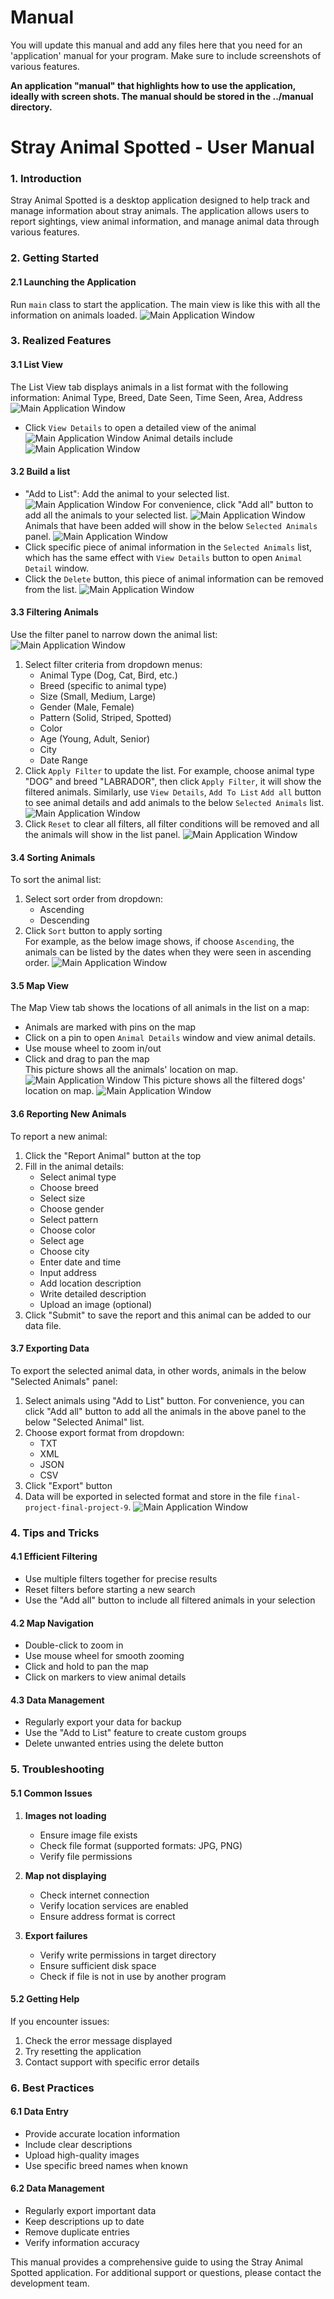 # Manual 

You will update this manual and add any files here that you need for an 'application' manual for your program. Make sure to include screenshots of various features. 


**An application "manual" that highlights how to use the application, ideally with screen shots. The manual should be stored in the ../manual directory.**

# Stray Animal Spotted - User Manual

### 1. Introduction
Stray Animal Spotted is a desktop application designed to help track and manage information about stray animals. The application allows users to report sightings, view animal information, and manage animal data through various features.

### 2. Getting Started

#### 2.1 Launching the Application
Run `main` class to start the application. The main view is like this with all the information on animals loaded.
   ![Main Application Window](run_main.png)
### 3. Realized Features

#### 3.1 List View
The List View tab displays animals in a list format with the following information: Animal Type, Breed, Date Seen, Time Seen, Area, Address
![Main Application Window](animal_list.jpg)
- Click `View Details` to open a detailed view of the animal
![Main Application Window](animal_list_1.jpeg)
Animal details include
![Main Application Window](detail.jpg)

  
#### 3.2 Build a list 
- "Add to List": Add the animal to your selected list.
  ![Main Application Window](animal_list_2.png)
  For convenience, click "Add all" button to add all the animals to your selected list.
  ![Main Application Window](add_all.png)
  Animals that have been added will show in the below `Selected Animals` panel.
  ![Main Application Window](add_to_list.jpg)
- Click specific piece of animal information in the `Selected Animals` list, which has the same effect with `View Details` button to open `Animal Detail` window.
- Click the `Delete` button, this piece of animal information can be removed from the list.
  ![Main Application Window](delete.jpg)

#### 3.3 Filtering Animals
Use the filter panel to narrow down the animal list:
![Main Application Window](filter_panel.png)
1. Select filter criteria from dropdown menus:
    - Animal Type (Dog, Cat, Bird, etc.)
    - Breed (specific to animal type)
    - Size (Small, Medium, Large)
    - Gender (Male, Female)
    - Pattern (Solid, Striped, Spotted)
    - Color
    - Age (Young, Adult, Senior)
    - City
    - Date Range
2. Click `Apply Filter` to update the list. For example, choose animal type "DOG" and breed "LABRADOR", then click `Apply Filter`, it will show the filtered animals.
Similarly, use `View Details`, `Add To List` `Add all` button to see animal details and add animals to the below `Selected Animals` list.
![Main Application Window](filter_display.png)
3. Click `Reset` to clear all filters, all filter conditions will be removed and all the animals will show in the list panel.
![Main Application Window](reset.png)

#### 3.4 Sorting Animals
To sort the animal list:
1. Select sort order from dropdown:
    - Ascending
    - Descending
2. Click `Sort` button to apply sorting  
For example, as the below image shows, if choose `Ascending`, the animals can be listed by the dates when they were seen in ascending order.
![Main Application Window](sort_by_date.png)

#### 3.5 Map View
The Map View tab shows the locations of all animals in the list on a map:
- Animals are marked with pins on the map
- Click on a pin to open `Animal Details` window and view animal details.
- Use mouse wheel to zoom in/out
- Click and drag to pan the map  
This picture shows all the animals' location on map.
  ![Main Application Window](map_all.jpg)
This picture shows all the filtered dogs' location on map.
  ![Main Application Window](map_dog.jpg)

#### 3.6 Reporting New Animals
To report a new animal:
1. Click the "Report Animal" button at the top
2. Fill in the animal details:
    - Select animal type
    - Choose breed
    - Select size
    - Choose gender
    - Select pattern
    - Choose color
    - Select age
    - Choose city
    - Enter date and time
    - Input address
    - Add location description
    - Write detailed description
    - Upload an image (optional)
3. Click "Submit" to save the report and this animal can be added to our data file.

#### 3.7 Exporting Data
To export the selected animal data, in other words, animals in the below "Selected Animals" panel:
1. Select animals using "Add to List" button. For convenience, you can click "Add all" button to add all the animals in the above panel to the below "Selected Animal" list.
2. Choose export format from dropdown:
    - TXT
    - XML
    - JSON
    - CSV
3. Click "Export" button
4. Data will be exported in selected format and store in the file `final-project-final-project-9`.
![Main Application Window](export.png)

### 4. Tips and Tricks

#### 4.1 Efficient Filtering
- Use multiple filters together for precise results
- Reset filters before starting a new search
- Use the "Add all" button to include all filtered animals in your selection

#### 4.2 Map Navigation
- Double-click to zoom in
- Use mouse wheel for smooth zooming
- Click and hold to pan the map
- Click on markers to view animal details

#### 4.3 Data Management
- Regularly export your data for backup
- Use the "Add to List" feature to create custom groups
- Delete unwanted entries using the delete button

### 5. Troubleshooting

#### 5.1 Common Issues
1. **Images not loading**
    - Ensure image file exists
    - Check file format (supported formats: JPG, PNG)
    - Verify file permissions

2. **Map not displaying**
    - Check internet connection
    - Verify location services are enabled
    - Ensure address format is correct

3. **Export failures**
    - Verify write permissions in target directory
    - Ensure sufficient disk space
    - Check if file is not in use by another program

#### 5.2 Getting Help
If you encounter issues:
1. Check the error message displayed
2. Try resetting the application
3. Contact support with specific error details

### 6. Best Practices

#### 6.1 Data Entry
- Provide accurate location information
- Include clear descriptions
- Upload high-quality images
- Use specific breed names when known

#### 6.2 Data Management
- Regularly export important data
- Keep descriptions up to date
- Remove duplicate entries
- Verify information accuracy

This manual provides a comprehensive guide to using the Stray Animal Spotted application. For additional support or questions, please contact the development team.

